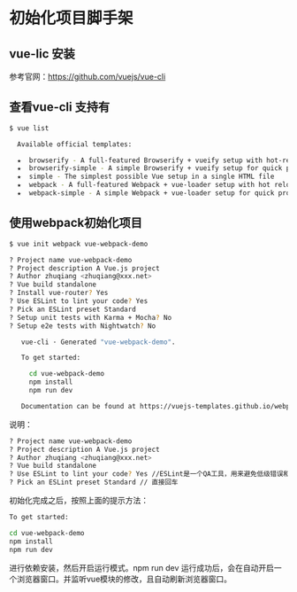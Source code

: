 # 初始化项目脚手架
## vue-lic 安装

  参考官网：https://github.com/vuejs/vue-cli
## 查看vue-cli 支持有
```bash
$ vue list

  Available official templates:

  ★  browserify - A full-featured Browserify + vueify setup with hot-reload, linting & unit testing.
  ★  browserify-simple - A simple Browserify + vueify setup for quick prototyping.
  ★  simple - The simplest possible Vue setup in a single HTML file
  ★  webpack - A full-featured Webpack + vue-loader setup with hot reload, linting, testing & css extraction.
  ★  webpack-simple - A simple Webpack + vue-loader setup for quick prototyping.
```

## 使用webpack初始化项目

```bash
$ vue init webpack vue-webpack-demo

? Project name vue-webpack-demo
? Project description A Vue.js project
? Author zhuqiang <zhuqiang@xxx.net>
? Vue build standalone
? Install vue-router? Yes
? Use ESLint to lint your code? Yes
? Pick an ESLint preset Standard
? Setup unit tests with Karma + Mocha? No
? Setup e2e tests with Nightwatch? No

   vue-cli · Generated "vue-webpack-demo".

   To get started:

     cd vue-webpack-demo
     npm install
     npm run dev

   Documentation can be found at https://vuejs-templates.github.io/webpack
```
说明：
```bash
? Project name vue-webpack-demo        
? Project description A Vue.js project 
? Author zhuqiang <zhuqiang@xxx.net>
? Vue build standalone  
? Use ESLint to lint your code? Yes //ESLint是一个QA工具，用来避免低级错误和统一代码的风格。
? Pick an ESLint preset Standard // 直接回车

```
初始化完成之后，按照上面的提示方法：
```bash
To get started:

cd vue-webpack-demo
npm install
npm run dev
```
进行依赖安装，然后开启运行模式。npm run dev 运行成功后，会在自动开启一个浏览器窗口。并监听vue模块的修改，且自动刷新浏览器窗口。